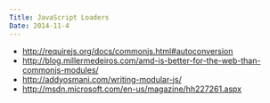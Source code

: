 ```yaml
---
Title: JavaScript Loaders
Date: 2014-11-4
---
```


  * http://requirejs.org/docs/commonjs.html#autoconversion
  * http://blog.millermedeiros.com/amd-is-better-for-the-web-than-commonjs-modules/
  * http://addyosmani.com/writing-modular-js/
  * http://msdn.microsoft.com/en-us/magazine/hh227261.aspx
